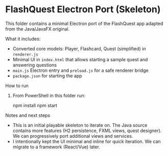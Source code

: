 # FlashQuest Electron Port (Skeleton)

This folder contains a minimal Electron port of the FlashQuest app adapted from the Java/JavaFX original.

What it includes:
- Converted core models: Player, Flashcard, Quest (simplified) in `renderer.js`
- Minimal UI in `index.html` that allows starting a sample quest and answering questions
- `main.js` Electron entry and `preload.js` for a safe renderer bridge
- `package.json` for starting the app

How to run
1. From PowerShell in this folder run:

   npm install
   npm start

Notes and next steps
- This is an initial playable skeleton to iterate on. The Java source contains more features (H2 persistence, FXML views, quest designer). We can progressively port additional views and services.
- I intentionally kept the UI minimal and inline for quick iteration. We can migrate to a framework (React/Vue) later.
